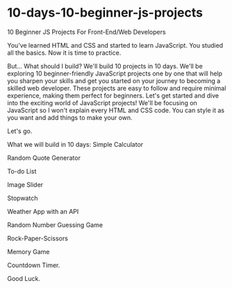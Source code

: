 # 10-days-10-beginner-js-projects
10 Beginner JS Projects For Front-End/Web Developers

You’ve learned HTML and CSS and started to learn JavaScript. You studied all the basics. Now it is time to practice.

But... What should I build?
We'll build 10 projects in 10 days. We'll be exploring 10 beginner-friendly JavaScript projects one by one that will help you sharpen your skills and get you started on your journey to becoming a skilled web developer. These projects are easy to follow and require minimal experience, making them perfect for beginners. Let's get started and dive into the exciting world of JavaScript projects! We'll be focusing on JavaScript so I won't explain every HTML and CSS code. You can style it as you want and add things to make your own.

Let's go.

What we will build in 10 days:
Simple Calculator

Random Quote Generator

To-do List

Image Slider

Stopwatch

Weather App with an API

Random Number Guessing Game

Rock-Paper-Scissors

Memory Game

Countdown Timer.

Good Luck.
